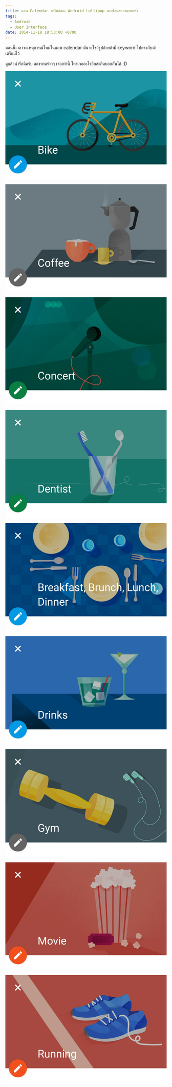 ```yaml
---
title: แอพ Calendar ตัวใหม่ของ Android Lollipop มาพร้อมกับภาพพาดหัว
tags:
  - Android
  - User Interface
date: 2014-11-18 18:53:00 +0700
---
```


ตอนนี้เวลาจดเหตุการณ์ใหม่ในแอพ calendar มันจะโชว์รูปด้วยถ้ามี keyword ไปตรงกับคำเตรียมไว้

ดูแล้วน่ารักดีครับ ลองหาคร่าวๆ เจอเท่านี้ ใครเจออะไรอีกสะกิดบอกกันได้ :D

![](/images/calendar-bike.jpg)

![](/images/calendar-coffee.jpg)

![](/images/calendar-concert.jpg)

![](/images/calendar-dentist.jpg)

![](/images/calendar-dinner.jpg)

![](/images/calendar-drinks.jpg)

![](/images/calendar-gym.jpg)

![](/images/calendar-movie.jpg)

![](/images/calendar-running.jpg)
